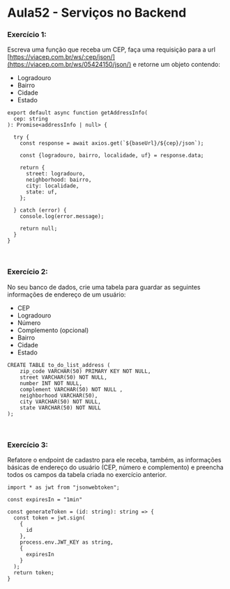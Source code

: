 # Aula52 - Serviços no Backend

### Exercício 1:
Escreva uma função que receba um CEP, faça uma requisição para a url [https://viacep.com.br/ws/:cep/json/](https://viacep.com.br/ws/05424150/json/)  e retorne um objeto contendo:

- Logradouro
- Bairro
- Cidade
- Estado

```
export default async function getAddressInfo(
  cep: string
): Promise<addressInfo | null> {

  try {
    const response = await axios.get(`${baseUrl}/${cep}/json`);

    const {logradouro, bairro, localidade, uf} = response.data;

    return {
      street: logradouro,
      neighborhood: bairro,
      city: localidade,
      state: uf,
    };

  } catch (error) {
    console.log(error.message);

    return null;
  }
}
```
<br/>

### Exercício 2:
No seu banco de dados, crie uma tabela para guardar as seguintes informações de endereço de um usuário:

- CEP
- Logradouro
- Número
- Complemento (opcional)
- Bairro
- Cidade
- Estado

```
CREATE TABLE to_do_list_address (
    zip_code VARCHAR(50) PRIMARY KEY NOT NULL,
    street VARCHAR(50) NOT NULL,
    number INT NOT NULL,
    complement VARCHAR(50) NOT NULL ,
    neighborhood VARCHAR(50),
    city VARCHAR(50) NOT NULL,
    state VARCHAR(50) NOT NULL
);
```
<br /> 

### Exercício 3:
Refatore o endpoint de cadastro para ele receba, também, as informações básicas de endereço do usuário (CEP, número e complemento) e preencha todos os campos da tabela criada no exercício anterior.

```
import * as jwt from "jsonwebtoken";

const expiresIn = "1min"

const generateToken = (id: string): string => {
  const token = jwt.sign(
    {
      id
    },
    process.env.JWT_KEY as string,
    {
      expiresIn
    }
  );
  return token;
}
```

